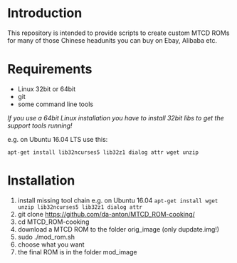 # Introduction

This repository is intended to provide scripts to create custom MTCD ROMs for many of those Chinese headunits you can buy on Ebay, Alibaba etc. 

# Requirements

- Linux 32bit or 64bit
- git
- some command line tools

*If you use a 64bit Linux installation you have to install 32bit libs to get the support tools running!*

e.g. on Ubuntu 16.04 LTS use this:

`apt-get install lib32ncurses5 lib32z1 dialog attr wget unzip`

# Installation

1. install missing tool chain e.g. on Ubuntu 16.04 `apt-get install wget unzip lib32ncurses5 lib32z1 dialog attr`
2. git clone https://github.com/da-anton/MTCD_ROM-cooking/
3. cd MTCD_ROM-cooking
4. download a MTCD ROM to the folder orig_image (only dupdate.img!)
5. sudo ./mod_rom.sh
6. choose what you want
7. the final ROM is in the folder mod_image

